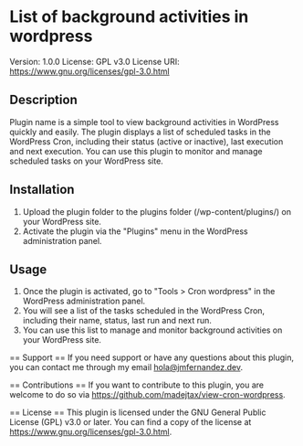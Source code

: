 # List of background activities in wordpress

Version: 1.0.0
License: GPL v3.0
License URI: https://www.gnu.org/licenses/gpl-3.0.html

## Description
Plugin name is a simple tool to view background activities in WordPress quickly and easily. The plugin displays a list of scheduled tasks in the WordPress Cron, including their status (active or inactive), last execution and next execution. You can use this plugin to monitor and manage scheduled tasks on your WordPress site.

## Installation
1. Upload the plugin folder to the plugins folder (/wp-content/plugins/) on your WordPress site.
2. Activate the plugin via the "Plugins" menu in the WordPress administration panel.

## Usage
1. Once the plugin is activated, go to "Tools > Cron wordpress" in the WordPress administration panel.
2. You will see a list of the tasks scheduled in the WordPress Cron, including their name, status, last run and next run.
3. You can use this list to manage and monitor background activities on your WordPress site.

== Support ==
If you need support or have any questions about this plugin, you can contact me through my email hola@jmfernandez.dev.

== Contributions ==
If you want to contribute to this plugin, you are welcome to do so via https://github.com/madejtax/view-cron-wordpress.

== License ==
This plugin is licensed under the GNU General Public License (GPL) v3.0 or later. You can find a copy of the license at https://www.gnu.org/licenses/gpl-3.0.html.
